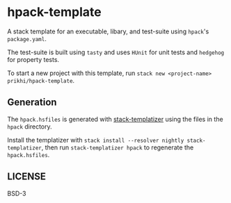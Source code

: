 # hpack-template

A stack template for an executable, libary, and test-suite using `hpack`'s
`package.yaml`.

The test-suite is built using `tasty` and uses `HUnit` for unit tests and
`hedgehog` for property tests.

To start a new project with this template, run `stack new <project-name>
prikhi/hpack-template`.


## Generation

The `hpack.hsfiles` is generated with
[stack-templatizer](https://github.com/prikhi/stack-templatizer) using the
files in the `hpack` directory.

Install the templatizer with `stack install --resolver nightly
stack-templatizer`, then run `stack-templatizer hpack` to regenerate the
`hpack.hsfiles`.


## LICENSE

BSD-3

